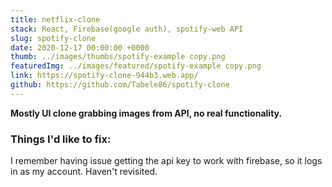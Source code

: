 ```yaml
---
title: netflix-clone
stack: React, Firebase(google auth), spotify-web API
slug: spotify-clone
date: 2020-12-17 00:00:00 +0000
thumb: ../images/thumbs/spotify-example copy.png
featuredImg: ../images/featured/spotify-example copy.png
link: https://spotify-clone-944b3.web.app/
github: https://github.com/Tabele86/spotify-clone
---
```

**Mostly UI clone grabbing images from API, no real functionality.**

### Things I'd like to fix:
I remember having issue getting the api key to work with firebase, so it logs in as my account.  Haven't revisited.
